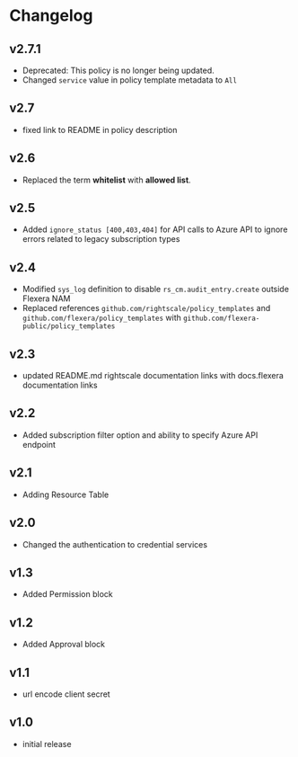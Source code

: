 # Changelog

## v2.7.1

- Deprecated: This policy is no longer being updated.
- Changed `service` value in policy template metadata to `All`

## v2.7

- fixed link to README in policy description

## v2.6

- Replaced the term **whitelist** with **allowed list**.

## v2.5

- Added `ignore_status [400,403,404]` for API calls to Azure API to ignore errors related to legacy subscription types

## v2.4

- Modified `sys_log` definition to disable `rs_cm.audit_entry.create` outside Flexera NAM
- Replaced references `github.com/rightscale/policy_templates` and `github.com/flexera/policy_templates` with `github.com/flexera-public/policy_templates`

## v2.3

- updated README.md rightscale documentation links with docs.flexera documentation links

## v2.2

- Added subscription filter option and ability to specify Azure API endpoint

## v2.1

- Adding Resource Table

## v2.0

- Changed the authentication to credential services

## v1.3

- Added Permission block

## v1.2

- Added Approval block

## v1.1

- url encode client secret

## v1.0

- initial release
